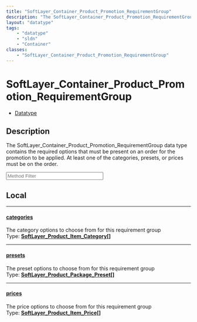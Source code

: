 ```yaml
---
title: "SoftLayer_Container_Product_Promotion_RequirementGroup"
description: "The SoftLayer_Container_Product_Promotion_RequirementGroup data type contains the required options that must be present... "
layout: "datatype"
tags:
    - "datatype"
    - "sldn"
    - "Container"
classes:
    - "SoftLayer_Container_Product_Promotion_RequirementGroup"
---
```


# SoftLayer_Container_Product_Promotion_RequirementGroup
<div id='service-datatype'>
    <ul id='sldn-reference-tabs'>
        <li id='datatype'> <a href='/reference/datatypes/SoftLayer_Container_Product_Promotion_RequirementGroup' >Datatype</a></li>
    </ul>
</div>

## Description 
The SoftLayer_Container_Product_Promotion_RequirementGroup data type contains the required options that must be present on an order for the promotion to be applied. At least one of the categories, presets, or prices must be on the order. 





<!-- Service Filer BEGIN -->
<div class="view-filters">
        <div class="clearfix">
            <div class="search-input-box">
                <input placeholder="Method Filter" onkeyup="titleSearch(inputId='prop-input', divId='properties', elementClass='prop-row')" 
                    type="text" id="prop-input" value="" size="30" maxlength="128" class="form-text">
            </div>
        </div>
</div>
<!-- Service Filer END -->

<div id="properties" class="content">
<div id="localProperties" class="prop-content" >

## Local
-----
[categories]: #categories
#### [categories]
The category options to choose from for this requirement group   
<span class="type-label">Type: </span>**<a href='/reference/datatypes/SoftLayer_Product_Item_Category'>SoftLayer_Product_Item_Category[] </a>**

-----
[presets]: #presets
#### [presets]
The preset options to choose from for this requirement group   
<span class="type-label">Type: </span>**<a href='/reference/datatypes/SoftLayer_Product_Package_Preset'>SoftLayer_Product_Package_Preset[] </a>**

-----
[prices]: #prices
#### [prices]
The price options to choose from for this requirement group   
<span class="type-label">Type: </span>**<a href='/reference/datatypes/SoftLayer_Product_Item_Price'>SoftLayer_Product_Item_Price[] </a>**

</div>
<!-- LOCAL PROPERTY END -->

</div>


